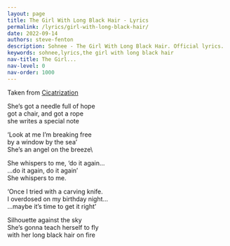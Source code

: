 ```yaml
---
layout: page
title: The Girl With Long Black Hair - Lyrics
permalink: /lyrics/girl-with-long-black-hair/
date: 2022-09-14
authors: steve-fenton
description: Sohnee - The Girl With Long Black Hair. Official lyrics.
keywords: sohnee,lyrics,the girl with long black hair
nav-title: The Girl...
nav-level: 0
nav-order: 1000
---
```


Taken from [Cicatrization](/discography/cicatrization/)

She’s got a needle full of hope\
got a chair, and got a rope\
she writes a special note

‘Look at me I’m breaking free\
by a window by the sea’\
She’s an angel on the breeze\

She whispers to me, ‘do it again…\
…do it again, do it again’\
She whispers to me.

‘Once I tried with a carving knife.\
I overdosed on my birthday night…\
 …maybe it’s time to get it right’

Silhouette against the sky\
She’s gonna teach herself to fly\
with her long black hair on fire